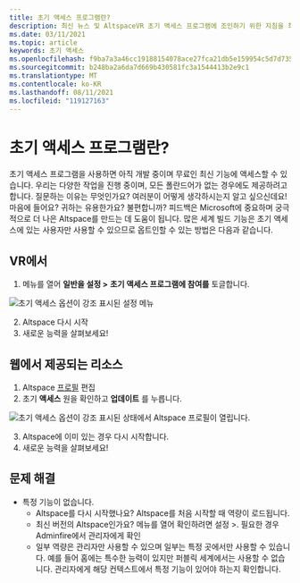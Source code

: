 ```yaml
---
title: 초기 액세스 프로그램란?
description: 최신 뉴스 및 AltspaceVR 초기 액세스 프로그램에 조인하기 위한 지침을 최신 상태로 유지합니다.
ms.date: 03/11/2021
ms.topic: article
keywords: 초기 액세스
ms.openlocfilehash: f9ba7a3a46cc19188154078ace27fca21db5e159954c5d7d7356f666048d6ec9
ms.sourcegitcommit: b248ba2a6da7d669b430581fc3a1544413b2e9c1
ms.translationtype: MT
ms.contentlocale: ko-KR
ms.lasthandoff: 08/11/2021
ms.locfileid: "119127163"
---
```

# <a name="what-is-the-early-access-program"></a>초기 액세스 프로그램란?

초기 액세스 프로그램을 사용하면 아직 개발 중이며 무료인 최신 기능에 액세스할 수 있습니다. 우리는 다양한 작업을 진행 중이며, 모든 폴란드어가 없는 경우에도 제공하려고 합니다. 질문하는 이유는 무엇인가요? 여러분이 어떻게 생각하시는지 알고 싶으신데요! 마음에 들어요? 귀하는 유용한가요? 불편합니까? 피드백은 Microsoft에 중요하며 궁극적으로 더 나은 Altspace를 만드는 데 도움이 됩니다. 많은 세계 빌드 기능은 초기 액세스에 있는 사용자만 사용할 수 있으므로 옵트인할 수 있는 방법은 다음과 같습니다.

## <a name="in-vr"></a>VR에서

1. 메뉴를 열어 **일반을 설정 >** **초기 액세스 프로그램에 참여를** 토글합니다.

![초기 액세스 옵션이 강조 표시된 설정 메뉴](images/early-access-img-01.png)

2. Altspace 다시 시작
3. 새로운 능력을 살펴보세요!

## <a name="on-the-web"></a>웹에서 제공되는 리소스

1. Altspace [프로필](https://account.altvr.com/users/sign_in) 편집
2. 초기 **액세스** 원을 확인하고 **업데이트** 를 누릅니다.

![초기 액세스 옵션이 강조 표시된 상태에서 Altspace 프로필이 열립니다.](images/early-access-img-02.png)

3. Altspace에 이미 있는 경우 다시 시작합니다.
4. 새로운 능력을 살펴보세요!

## <a name="troubleshooting"></a>문제 해결

* 특정 기능이 없습니다.
    * Altspace를 다시 시작했나요? Altspace를 처음 시작할 때 역량이 로드됩니다.
    * 최신 버전의 Altspace인가요? 메뉴를 열어 확인하려면 설정 >. 필요한 경우 Adminfire에서 관리자에게 확인
    * 일부 역량은 관리자만 사용할 수 있으며 일부는 특정 곳에서만 사용할 수 있습니다. 예를 들어 홈에는 특수한 능력이 있지만 퍼블릭 세계에서는 사용할 수 없습니다. 관리자에게 해당 컨텍스트에서 특정 기능이 있어야 하는지 확인합니다.